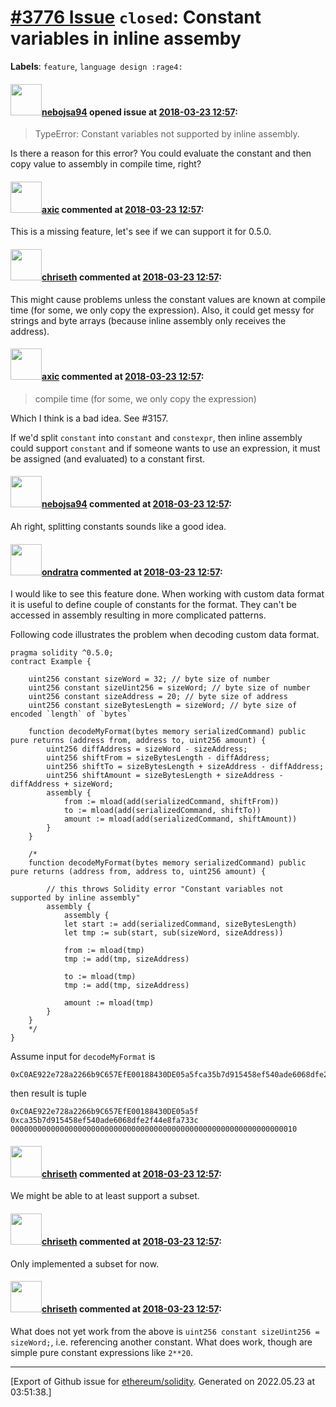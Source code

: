 # [\#3776 Issue](https://github.com/ethereum/solidity/issues/3776) `closed`: Constant variables in inline assemby
**Labels**: `feature`, `language design :rage4:`


#### <img src="https://avatars.githubusercontent.com/u/15905908?u=e36a8f4b748736d5045d0ed3d0e85773dad22565&v=4" width="50">[nebojsa94](https://github.com/nebojsa94) opened issue at [2018-03-23 12:57](https://github.com/ethereum/solidity/issues/3776):

> TypeError: Constant variables not supported by inline assembly.

Is there a reason for this error? You could evaluate the constant and then copy value to assembly in compile time, right?

#### <img src="https://avatars.githubusercontent.com/u/20340?v=4" width="50">[axic](https://github.com/axic) commented at [2018-03-23 12:57](https://github.com/ethereum/solidity/issues/3776#issuecomment-376153635):

This is a missing feature, let's see if we can support it for 0.5.0.

#### <img src="https://avatars.githubusercontent.com/u/9073706?v=4" width="50">[chriseth](https://github.com/chriseth) commented at [2018-03-23 12:57](https://github.com/ethereum/solidity/issues/3776#issuecomment-376521308):

This might cause problems unless the constant values are known at compile time (for some, we only copy the expression). Also, it could get messy for strings and byte arrays (because inline assembly only receives the address).

#### <img src="https://avatars.githubusercontent.com/u/20340?v=4" width="50">[axic](https://github.com/axic) commented at [2018-03-23 12:57](https://github.com/ethereum/solidity/issues/3776#issuecomment-376543157):

> compile time (for some, we only copy the expression)

Which I think is a bad idea. See #3157.

If we'd split `constant` into `constant` and `constexpr`, then inline assembly could support `constant` and if someone wants to use an expression, it must be assigned (and evaluated) to a constant first.

#### <img src="https://avatars.githubusercontent.com/u/15905908?u=e36a8f4b748736d5045d0ed3d0e85773dad22565&v=4" width="50">[nebojsa94](https://github.com/nebojsa94) commented at [2018-03-23 12:57](https://github.com/ethereum/solidity/issues/3776#issuecomment-378896773):

Ah right, splitting constants sounds like a good idea.

#### <img src="https://avatars.githubusercontent.com/u/3767729?v=4" width="50">[ondratra](https://github.com/ondratra) commented at [2018-03-23 12:57](https://github.com/ethereum/solidity/issues/3776#issuecomment-505145119):

I would like to see this feature done. When working with custom data format it is useful to define couple of constants for the format. They can't be accessed in assembly resulting in more complicated patterns.

Following code illustrates the problem when decoding custom data format. 
```
pragma solidity ^0.5.0;
contract Example {

    uint256 constant sizeWord = 32; // byte size of number
    uint256 constant sizeUint256 = sizeWord; // byte size of number
    uint256 constant sizeAddress = 20; // byte size of address
    uint256 constant sizeBytesLength = sizeWord; // byte size of encoded `length` of `bytes`

    function decodeMyFormat(bytes memory serializedCommand) public pure returns (address from, address to, uint256 amount) {
        uint256 diffAddress = sizeWord - sizeAddress;
        uint256 shiftFrom = sizeBytesLength - diffAddress;
        uint256 shiftTo = sizeBytesLength + sizeAddress - diffAddress;
        uint256 shiftAmount = sizeBytesLength + sizeAddress - diffAddress + sizeWord;
        assembly {
            from := mload(add(serializedCommand, shiftFrom))
            to := mload(add(serializedCommand, shiftTo))
            amount := mload(add(serializedCommand, shiftAmount))
        }
    }
    
    /*
    function decodeMyFormat(bytes memory serializedCommand) public pure returns (address from, address to, uint256 amount) {
        
        // this throws Solidity error "Constant variables not supported by inline assembly"
        assembly {
            assembly {
            let start := add(serializedCommand, sizeBytesLength)
            let tmp := sub(start, sub(sizeWord, sizeAddress))
            
            from := mload(tmp)
            tmp := add(tmp, sizeAddress)
            
            to := mload(tmp)
            tmp := add(tmp, sizeAddress)
            
            amount := mload(tmp)
        }
    }
    */
}
```
Assume input for `decodeMyFormat` is
```
0xC0AE922e728a2266b9C657EfE00188430DE05a5fca35b7d915458ef540ade6068dfe2f44e8fa733c0000000000000000000000000000000000000000000000000000000000000010
``` 
then result is tuple
```
0xC0AE922e728a2266b9C657EfE00188430DE05a5f
0xca35b7d915458ef540ade6068dfe2f44e8fa733c
0000000000000000000000000000000000000000000000000000000000000010
```

#### <img src="https://avatars.githubusercontent.com/u/9073706?v=4" width="50">[chriseth](https://github.com/chriseth) commented at [2018-03-23 12:57](https://github.com/ethereum/solidity/issues/3776#issuecomment-505419793):

We might be able to at least support a subset.

#### <img src="https://avatars.githubusercontent.com/u/9073706?v=4" width="50">[chriseth](https://github.com/chriseth) commented at [2018-03-23 12:57](https://github.com/ethereum/solidity/issues/3776#issuecomment-507654422):

Only implemented a subset for now.

#### <img src="https://avatars.githubusercontent.com/u/9073706?v=4" width="50">[chriseth](https://github.com/chriseth) commented at [2018-03-23 12:57](https://github.com/ethereum/solidity/issues/3776#issuecomment-507654767):

What does not yet work from the above is `uint256 constant sizeUint256 = sizeWord;`, i.e. referencing another constant. What does work, though are simple pure constant expressions like `2**20`.


-------------------------------------------------------------------------------



[Export of Github issue for [ethereum/solidity](https://github.com/ethereum/solidity). Generated on 2022.05.23 at 03:51:38.]
